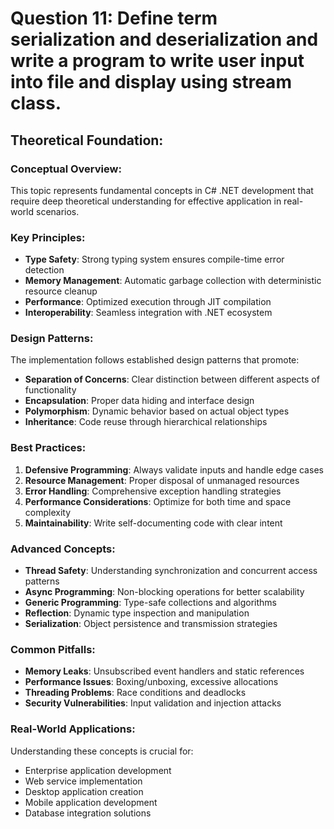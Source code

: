 ﻿# Question 11: Define term serialization and deserialization and write a program to write user input into file and display using stream class.

## Theoretical Foundation:

### Conceptual Overview:
This topic represents fundamental concepts in C# .NET development that require deep theoretical understanding for effective application in real-world scenarios.

### Key Principles:
- **Type Safety**: Strong typing system ensures compile-time error detection
- **Memory Management**: Automatic garbage collection with deterministic resource cleanup
- **Performance**: Optimized execution through JIT compilation
- **Interoperability**: Seamless integration with .NET ecosystem

### Design Patterns:
The implementation follows established design patterns that promote:
- **Separation of Concerns**: Clear distinction between different aspects of functionality
- **Encapsulation**: Proper data hiding and interface design
- **Polymorphism**: Dynamic behavior based on actual object types
- **Inheritance**: Code reuse through hierarchical relationships

### Best Practices:
1. **Defensive Programming**: Always validate inputs and handle edge cases
2. **Resource Management**: Proper disposal of unmanaged resources
3. **Error Handling**: Comprehensive exception handling strategies
4. **Performance Considerations**: Optimize for both time and space complexity
5. **Maintainability**: Write self-documenting code with clear intent

### Advanced Concepts:
- **Thread Safety**: Understanding synchronization and concurrent access patterns
- **Async Programming**: Non-blocking operations for better scalability
- **Generic Programming**: Type-safe collections and algorithms
- **Reflection**: Dynamic type inspection and manipulation
- **Serialization**: Object persistence and transmission strategies

### Common Pitfalls:
- **Memory Leaks**: Unsubscribed event handlers and static references
- **Performance Issues**: Boxing/unboxing, excessive allocations
- **Threading Problems**: Race conditions and deadlocks
- **Security Vulnerabilities**: Input validation and injection attacks

### Real-World Applications:
Understanding these concepts is crucial for:
- Enterprise application development
- Web service implementation
- Desktop application creation
- Mobile application development
- Database integration solutions
